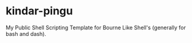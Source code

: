 # kindar-pingu
My Public Shell Scripting Template for Bourne Like Shell's (generally for bash and dash).
